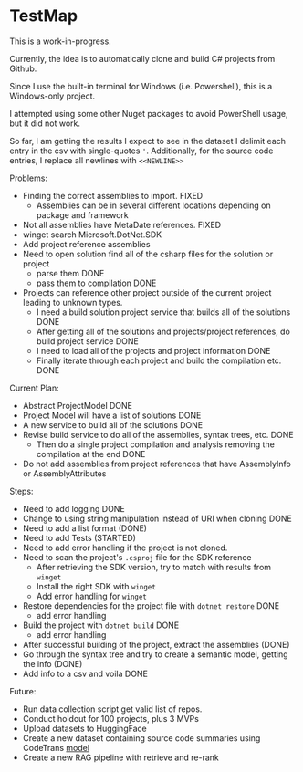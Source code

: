 ﻿# TestMap

This is a work-in-progress.

Currently, the idea is to automatically clone and build C# projects from Github.

Since I use the built-in terminal for Windows (i.e. Powershell), this is a Windows-only project.

I attempted using some other Nuget packages to avoid PowerShell usage, but it did not work.

So far, I am getting the results I expect to see in the dataset
I delimit each entry in the csv with single-quotes `'`. Additionally, for the source code
entries, I replace all newlines with `<<NEWLINE>>`


Problems:
- Finding the correct assemblies to import. FIXED
  - Assemblies can be in several different locations depending on package and framework
- Not all assemblies have MetaDate references. FIXED
- winget search Microsoft.DotNet.SDK
- Add project reference assemblies
- Need to open solution find all of the csharp files for the solution or project
  - parse them DONE
  - pass them to compilation DONE
- Projects can reference other project outside of the current project leading to unknown types.
  - I need a build solution project service that builds all of the solutions DONE
  - After getting all of the solutions and projects/project references, do build project service DONE
  - I need to load all of the projects and project information DONE
  - Finally iterate through each project and build the compilation etc. DONE

Current Plan:
- Abstract ProjectModel DONE
- Project Model will have a list of solutions DONE
- A new service to build all of the solutions DONE
- Revise build service to do all of the assemblies, syntax trees, etc. DONE
  - Then do a single project compilation and analysis removing the compilation at the end DONE
- Do not add assemblies from project references that have AssemblyInfo or AssemblyAttributes

Steps:
- Need to add logging DONE
- Change to using string manipulation instead of URI when cloning DONE
- Need to add a list format (DONE)
- Need to add Tests (STARTED)
- Need to add error handling if the project is not cloned. 
- Need to scan the project's `.csproj` file for the SDK reference
  - After retrieving the SDK version, try to match with results from `winget`
  - Install the right SDK with `winget`
  - Add error handling for `winget`
- Restore dependencies for the project file with `dotnet restore` DONE
  - add error handling
- Build the project with `dotnet build` DONE
  - add error handling
- After successful building of the project, extract the assemblies (DONE)
- Go through the syntax tree and try to create a semantic model, getting the info (DONE)
- Add info to a csv and voila DONE

Future:
- Run data collection script get valid list of repos.
- Conduct holdout for 100 projects, plus 3 MVPs
- Upload datasets to HuggingFace
- Create a new dataset containing source code summaries using CodeTrans [model](https://huggingface.co/SEBIS/code_trans_t5_large_source_code_summarization_csharp_multitask)
- Create a new RAG pipeline with retrieve and re-rank